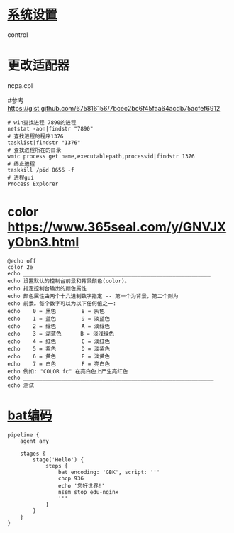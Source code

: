 # [系统设置](https://lizardsystems.com/articles/112-windows-run-commands/)
control
# 更改适配器
ncpa.cpl


#参考 https://gist.github.com/675816156/7bcec2bc6f45faa64acdb75acfef6912
```shell
# win查找进程 7890的进程
netstat -aon|findstr "7890"
# 查找进程的程序1376
tasklist|findstr "1376"
# 查找进程所在的目录
wmic process get name,executablepath,processid|findstr 1376
# 终止进程
taskkill /pid 8656 -f
# 进程gui
Process Explorer
```

# color https://www.365seal.com/y/GNVJXyObn3.html
```shell
@echo off
color 2e
echo ___________________________________________________________
echo 设置默认的控制台前景和背景颜色(color)。
echo 指定控制台输出的颜色属性
echo 颜色属性由两个十六进制数字指定 -- 第一个为背景，第二个则为
echo 前景。每个数字可以为以下任何值之一:
echo    0 = 黑色        8 = 灰色
echo    1 = 蓝色        9 = 淡蓝色
echo    2 = 绿色        A = 淡绿色
echo    3 = 湖蓝色      B = 淡浅绿色
echo    4 = 红色        C = 淡红色
echo    5 = 紫色        D = 淡紫色
echo    6 = 黄色        E = 淡黄色
echo    7 = 白色        F = 亮白色
echo 例如: "COLOR fc" 在亮白色上产生亮红色
echo ____________________________________________________________
echo 测试
```

# [bat编码](https://blog.csdn.net/weixin_42681866/article/details/119803156)
```shell
pipeline {
    agent any

    stages {
        stage('Hello') {
            steps {
                bat encoding: 'GBK', script: '''
                chcp 936
                echo '您好世界!'
                nssm stop edu-nginx
                '''
            }
        }
    }
}

```
